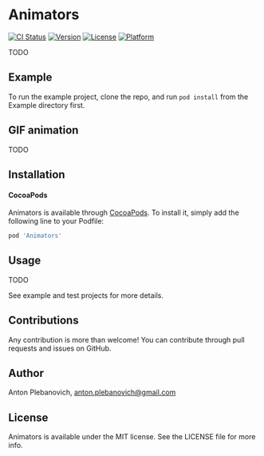# Animators

[![CI Status](http://img.shields.io/travis/anton-plebanovich/Animators.svg?style=flat)](https://travis-ci.org/anton-plebanovich/Animators)
[![Version](https://img.shields.io/cocoapods/v/Animators.svg?style=flat)](http://cocoapods.org/pods/Animators)
[![License](https://img.shields.io/cocoapods/l/Animators.svg?style=flat)](http://cocoapods.org/pods/Animators)
[![Platform](https://img.shields.io/cocoapods/p/Animators.svg?style=flat)](http://cocoapods.org/pods/Animators)

TODO

## Example

To run the example project, clone the repo, and run `pod install` from the Example directory first.

## GIF animation

TODO

## Installation

#### CocoaPods

Animators is available through [CocoaPods](http://cocoapods.org). To install
it, simply add the following line to your Podfile:

```ruby
pod 'Animators'
```

## Usage

TODO

See example and test projects for more details.

## Contributions

Any contribution is more than welcome! You can contribute through pull requests and issues on GitHub.

## Author

Anton Plebanovich, anton.plebanovich@gmail.com

## License

Animators is available under the MIT license. See the LICENSE file for more info.
